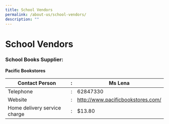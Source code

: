 ```yaml
---
title: School Vendors
permalink: /about-us/school-vendors/
description: ""
---
```

# **School Vendors**

### School Books Supplier:

**Pacific Bookstores**

| Contact Person 	| : 	| Ms Lena 	|
|---	|:---:	|---	|
| Telephone 	| : 	| 62847330 	|
| Website 	| : 	| http://www.pacificbookstores.com/ 	|
| Home delivery service charge 	| : 	| $13.80 	|